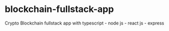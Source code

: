 # blockchain-fullstack-app
Crypto Blockchain fullstack app with typescript - node js - react js - express
